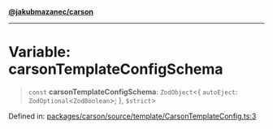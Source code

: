 [**@jakubmazanec/carson**](../README.md)

---

# Variable: carsonTemplateConfigSchema

> `const` **carsonTemplateConfigSchema**: `ZodObject`\<\{ `autoEject`:
> `ZodOptional`\<`ZodBoolean`\>; \}, `$strict`\>

Defined in:
[packages/carson/source/template/CarsonTemplateConfig.ts:3](https://github.com/jakubmazanec/tools/blob/026d472564678641afd0039e9c07d936f221ca46/packages/carson/source/template/CarsonTemplateConfig.ts#L3)
